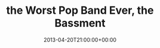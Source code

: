 ---
templateKey: event
guid: 0897a05d-6eab-11ea-99c5-002590d1d1b0
date: 2013-04-20T21:00:00+00:00
eventTime: '9pm'
title: the Worst Pop Band Ever, the Bassment
artist: the Worst Pop Band Ever
city: Saskatoon
venue: the Bassment
group: The Worst Pop Band Ever
url: https://www.facebook.com/worstpopbandever
---